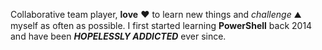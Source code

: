 Collaborative team player, **love** ❤️ to learn new things and *challenge* ⛰️ myself as often as possible. I first started learning **PowerShell** back 2014 and have been **_HOPELESSLY ADDICTED_** ever since.
